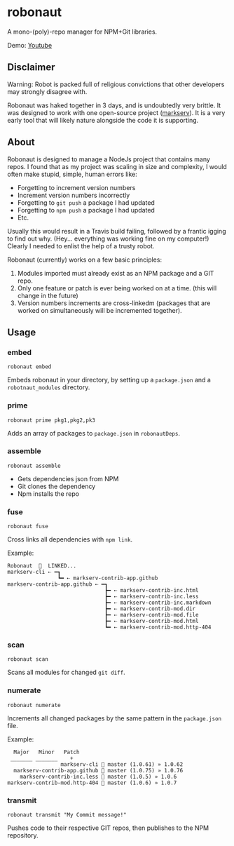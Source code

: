 # robonaut

A mono-(poly)-repo manager for NPM+Git libraries.

Demo: [Youtube](https://www.youtube.com/watch?v=IfnSDgQjTVw)

## Disclaimer

Warning: Robot is packed full of religious convictions that other developers may strongly disagree with.

Robonaut was haked together in 3 days, and is undoubtedly very brittle. It was designed to work with one open-source project ([markserv](https://github.com/markserv)). It is a very early tool that will likely nature alongside the code it is supporting.

## About

Robonaut is designed to manage a NodeJs project that contains many repos. I found that as my project was scaling in size and complexity, I would often make stupid, simple, human errors like:

- Forgetting to increment version numbers
- Increment version numbers incorrectly
- Forgetting to `git push` a package I had updated
- Forgetting to `npm push` a package I had updated
- Etc.

Usually this would result in a Travis build failing, followed by a frantic igging to find out why. (Hey... everything was working fine on my computer!) Clearly I needed to enlist the help of a trusty robot.

Robonaut (currently) works on a few basic principles:

1. Modules imported must already exist as an NPM package and a GIT repo.
1. Only one feature or patch is ever being worked on at a time. (this will change in the future)
1. Version numbers increments are cross-linkedm (packages that are worked on simultaneously will be incremented together).

## Usage

### embed

`robonaut embed`

Embeds robonaut in your directory, by setting up a `package.json` and a `robotnaut_modules` directory.

### prime

`robonaut prime pkg1,pkg2,pk3`

Adds an array of packages to `package.json` in `robonautDeps`.

### assemble

`robonaut assemble`

- Gets dependencies json from NPM
- Git clones the dependency
- Npm installs the repo

### fuse

`robonaut fuse`

Cross links all dependencies with `npm link`.

Example:

```
Robonaut  🏁  LINKED...
markserv-cli ⇠ ━┓
                ┗━ ⇠ markserv-contrib-app.github
markserv-contrib-app.github ⇠ ━┓
                               ┣━ ⇠ markserv-contrib-inc.html
                               ┣━ ⇠ markserv-contrib-inc.less
                               ┣━ ⇠ markserv-contrib-inc.markdown
                               ┣━ ⇠ markserv-contrib-mod.dir
                               ┣━ ⇠ markserv-contrib-mod.file
                               ┣━ ⇠ markserv-contrib-mod.html
                               ┗━ ⇠ markserv-contrib-mod.http-404
```

### scan

`robonaut scan`

Scans all modules for changed `git diff`.

### numerate

`robonaut numerate`

Increments all changed packages by the same pattern in the `package.json` file.

Example:

```
  Major   Minor   Patch
 _______ _______    +
                 markserv-cli  master (1.0.61) » 1.0.62
  markserv-contrib-app.github  master (1.0.75) » 1.0.76
    markserv-contrib-inc.less  master (1.0.5) » 1.0.6
markserv-contrib-mod.http-404  master (1.0.6) » 1.0.7
```

### transmit

`robonaut transmit "My Commit message!"`

Pushes code to their respective GIT repos, then publishes to the NPM repository.

